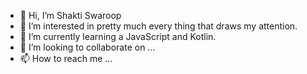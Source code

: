 - 👋 Hi, I’m Shakti Swaroop
- 👀 I’m interested in pretty much every thing that draws my attention.
- 🌱 I’m currently learning a JavaScript and Kotlin.
- 💞️ I’m looking to collaborate on ...
- 📫 How to reach me ...

<!---
official-shaktiswaroop/official-shaktiswaroop is a ✨ special ✨ repository because its `README.md` (this file) appears on your GitHub profile.
You can click the Preview link to take a look at your changes.
--->
